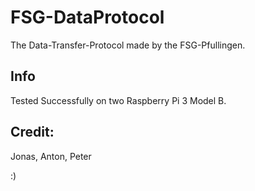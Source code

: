 # FSG-DataProtocol
The Data-Transfer-Protocol made by the FSG-Pfullingen.

## Info
Tested Successfully on two Raspberry Pi 3 Model B.

## Credit:
Jonas, Anton, Peter



:)
